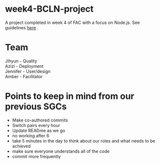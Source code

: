 # week4-BCLN-project
A project completed in week 4 of FAC with a focus on Node.js. See guidelines [here](https://founders-and-coders.gitbook.io/coursebook/curriculum/node/project) .

# Team 
Jihyun - Quality </br>
Azizi - Deployment </br>
Jennifer - User/design </br>
Amber - Facilitator

# Points to keep in mind from our previous SGCs
- Make co-authored commits
- Switch pairs every hour 
- Update READme as we go 
- no working after 6 
- take 5 minutes in the day to think about our roles and what needs to be achieved 
- make sure everyone understands all of the code
- commit more frequently 

